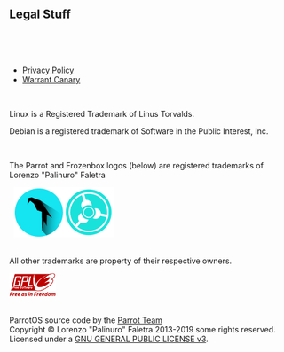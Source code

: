 
&nbsp;

&nbsp;

## Legal Stuff

&nbsp;

&nbsp;


- [Privacy Policy](privacy.md)
- [Warrant Canary](warrant-canary.md)


&nbsp;

Linux is a Registered Trademark of Linus Torvalds.

Debian is a registered trademark of Software in the Public Interest, Inc. 

&nbsp;

The Parrot and Frozenbox logos (below) are registered trademarks of Lorenzo "Palinuro" Faletra

&nbsp;
![Parrot logo](../img/parrot-logo-new-sml.png)![Frozenbox](../img/frozenbox-sml.png)   
&nbsp;


All other trademarks are property of their respective owners.
&nbsp;

![GNU GPL v3](../img/gplv3-with-text-84x42.png)        

<a rel="license" href="https://www.gnu.org/licenses/gpl-3.0.en.html"></a><br /><span xmlns:dct="http://purl.org/dc/terms/" property="dct:title">ParrotOS source code</span> by the <a xmlns:cc="http://creativecommons.org/ns#" href="https://www.parrotsec.org/docs/team/" property="cc:attributionName" rel="cc:attributionURL">Parrot Team</a><br> Copyright © Lorenzo "Palinuro" Faletra 2013-2019 some rights reserved. <br> Licensed under a <a rel="license" href="https://www.gnu.org/licenses/gpl-3.0.en.html">GNU GENERAL PUBLIC LICENSE v3</a>.






